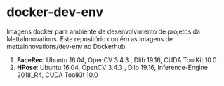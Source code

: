 # docker-dev-env

Imagens docker para ambiente de desenvolvimento de projetos da MettaInnovations. Este repositório contém as imagens de mettainnovations/dev-env no Dockerhub.

1. **FaceRec**: Ubuntu 16.04, OpenCV 3.4.3 , Dlib 19.16, CUDA ToolKit 10.0 
2. **HPose**: Ubuntu 16.04, OpenCV 3.4.3 , Dlib 19.16, Inference-Engine 2018_R4, CUDA ToolKit 10.0 
